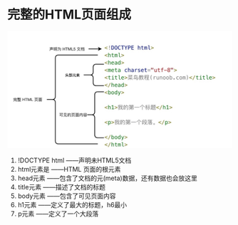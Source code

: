 # 完整的HTML页面组成

![jx.jpg](./jx.jpg "完整页面解析图")

1. !DOCTYPE html	——声明未HTML5文档
2. html元素是		——HTML 页面的根元素
3. head元素			——包含了文档的元(meta)数据，还有<link>数据也会放这里
4. title元素			——描述了文档的标题
5. body元素			——包含了可见页面内容
6. h1元素			——定义了最大的标题，h6最小
7. p元素				——定义了一个大段落